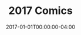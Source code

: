 ---
title: "2017 Comics"
type: "manual-list"
date: 2017-01-01T00:00:00-04:00
draft: false
is_subpage: true
exclude_from_nav: true
nav_category: "grafald_years"
show_dates: true
manual_links:
    - projects/grafald/comics/86.md
    - projects/grafald/comics/86-2.md
    - projects/grafald/comics/87.md
    - projects/grafald/comics/87-2.md
    - projects/grafald/comics/88.md
    - projects/grafald/comics/89.md
    - projects/grafald/comics/90.md
    - projects/grafald/comics/bonus_37.md
    - projects/grafald/comics/bonus_38.md
    - projects/grafald/comics/bonus_39.md
    - projects/grafald/comics/91.md
---